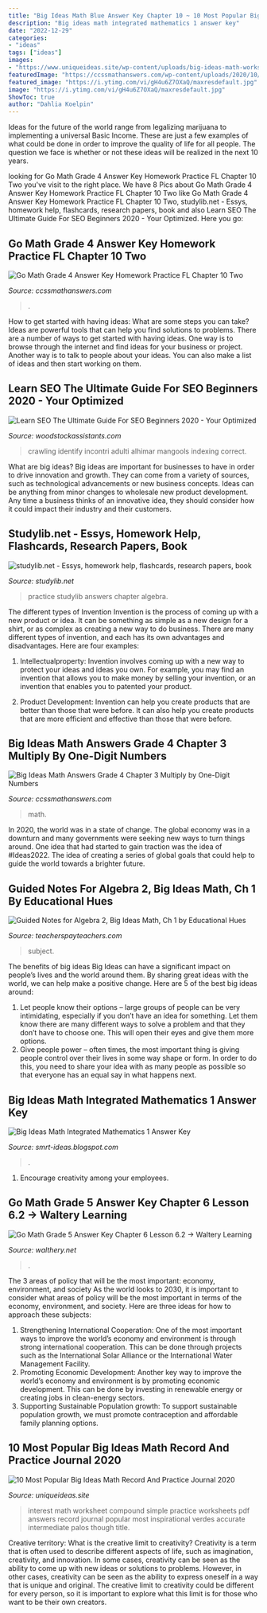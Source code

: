 ```yaml
---
title: "Big Ideas Math Blue Answer Key Chapter 10 ~ 10 Most Popular Big Ideas Math Record And Practice Journal 2020"
description: "Big ideas math integrated mathematics 1 answer key"
date: "2022-12-29"
categories:
- "ideas"
tags: ["ideas"]
images:
- "https://www.uniqueideas.site/wp-content/uploads/big-ideas-math-worksheets-accurate-though-palos-verdes-intermediate.jpg"
featuredImage: "https://ccssmathanswers.com/wp-content/uploads/2020/10/go-math-grade-4-chapter-10-two-dimensional-figures-pages-187-204-answer-key.jpeg"
featured_image: "https://i.ytimg.com/vi/gH4u6Z7OXaQ/maxresdefault.jpg"
image: "https://i.ytimg.com/vi/gH4u6Z7OXaQ/maxresdefault.jpg"
ShowToc: true
author: "Dahlia Koelpin"
---
```



Ideas for the future of the world range from legalizing marijuana to implementing a universal Basic Income. These are just a few examples of what could be done in order to improve the quality of life for all people. The question we face is whether or not these ideas will be realized in the next 10 years.

	

		
looking for Go Math Grade 4 Answer Key Homework Practice FL Chapter 10 Two you've visit to the right place. We have 8 Pics about Go Math Grade 4 Answer Key Homework Practice FL Chapter 10 Two like Go Math Grade 4 Answer Key Homework Practice FL Chapter 10 Two, studylib.net - Essys, homework help, flashcards, research papers, book and also Learn SEO The Ultimate Guide For SEO Beginners 2020 - Your Optimized. Here you go:
		
    
## Go Math Grade 4 Answer Key Homework Practice FL Chapter 10 Two

<img loading=lazy src="https://ccssmathanswers.com/wp-content/uploads/2020/10/go-math-grade-4-chapter-10-two-dimensional-figures-pages-187-204-answer-key.jpeg" onerror="this.onerror=null;this.src='https://tse2.mm.bing.net/th?id=OIP.FnjDDDPjN27n7mGvqaSSGwHaEK&amp;pid=15.1';" alt="Go Math Grade 4 Answer Key Homework Practice FL Chapter 10 Two">

_Source: ccssmathanswers.com_

>. 

	

How to get started with having ideas: What are some steps you can take?
Ideas are powerful tools that can help you find solutions to problems. There are a number of ways to get started with having ideas. One way is to browse through the internet and find ideas for your business or project. Another way is to talk to people about your ideas. You can also make a list of ideas and then start working on them.

    
## Learn SEO The Ultimate Guide For SEO Beginners 2020 - Your Optimized

<img loading=lazy src="https://mangools.com/blog/wp-content/uploads/2019/07/02-crawling-2-1.png" onerror="this.onerror=null;this.src='https://tse3.mm.bing.net/th?id=OIP.ilGNPpELtW5SVolw-Rb7vQHaIe&amp;pid=15.1';" alt="Learn SEO The Ultimate Guide For SEO Beginners 2020 - Your Optimized">

_Source: woodstockassistants.com_

>crawling identify incontri adulti alhimar mangools indexing correct. 

	

What are big ideas?
Big ideas are important for businesses to have in order to drive innovation and growth. They can come from a variety of sources, such as technological advancements or new business concepts. Ideas can be anything from minor changes to wholesale new product development. Any time a business thinks of an innovative idea, they should consider how it could impact their industry and their customers.

    
## Studylib.net - Essys, Homework Help, Flashcards, Research Papers, Book

<img loading=lazy src="https://s2.studylib.net/store/data/010830647_1-8378eb3abf3b35f644c702420e731d8e-260x520.png" onerror="this.onerror=null;this.src='https://tse4.mm.bing.net/th?id=OIP.nbemTAA39GPm9Ev1lqYuPQAAAA&amp;pid=15.1';" alt="studylib.net - Essys, homework help, flashcards, research papers, book">

_Source: studylib.net_

>practice studylib answers chapter algebra. 

	

The different types of Invention
Invention is the process of coming up with a new product or idea. It can be something as simple as a new design for a shirt, or as complex as creating a new way to do business. There are many different types of invention, and each has its own advantages and disadvantages. Here are four examples: 
1. Intellectualproperty: Invention involves coming up with a new way to protect your ideas and ideas you own. For example, you may find an invention that allows you to make money by selling your invention, or an invention that enables you to patented your product. 

2. Product Development: Invention can help you create products that are better than those that were before. It can also help you create products that are more efficient and effective than those that were before. 


    
## Big Ideas Math Answers Grade 4 Chapter 3 Multiply By One-Digit Numbers

<img loading=lazy src="https://ccssmathanswers.com/wp-content/uploads/2020/12/Big-Ideas-Math-Book-4th-Grade-Answer-Key-Chapter-3-Multiply-by-One-Digit-Numbers.8.9-1.png" onerror="this.onerror=null;this.src='https://tse3.mm.bing.net/th?id=OIP.u7pQSoKZ1oJFa6z2WAzJYgAAAA&amp;pid=15.1';" alt="Big Ideas Math Answers Grade 4 Chapter 3 Multiply by One-Digit Numbers">

_Source: ccssmathanswers.com_

>math. 

	

In 2020, the world was in a state of change. The global economy was in a downturn and many governments were seeking new ways to turn things around. One idea that had started to gain traction was the idea of #Ideas2022. The idea of creating a series of global goals that could help to guide the world towards a brighter future.

    
## Guided Notes For Algebra 2, Big Ideas Math, Ch 1 By Educational Hues

<img loading=lazy src="https://ecdn.teacherspayteachers.com/thumbitem/Guided-Notes-for-Algebra-2-Big-Ideas-Math-Ch-1-4079107-1537540468/original-4079107-3.jpg" onerror="this.onerror=null;this.src='https://tse3.mm.bing.net/th?id=OIP.x5qxvQaTCmayccTPelEftwAAAA&amp;pid=15.1';" alt="Guided Notes for Algebra 2, Big Ideas Math, Ch 1 by Educational Hues">

_Source: teacherspayteachers.com_

>subject. 

	

The benefits of big ideas
Big Ideas can have a significant impact on people’s lives and the world around them. By sharing great ideas with the world, we can help make a positive change. Here are 5 of the best big ideas around: 
1. Let people know their options – large groups of people can be very intimidating, especially if you don’t have an idea for something. Let them know there are many different ways to solve a problem and that they don’t have to choose one. This will open their eyes and give them more options. 
2. Give people power – often times, the most important thing is giving people control over their lives in some way shape or form. In order to do this, you need to share your idea with as many people as possible so that everyone has an equal say in what happens next. 

    
## Big Ideas Math Integrated Mathematics 1 Answer Key

<img loading=lazy src="https://cdn.carnegielearning.com/assets/mathiax-pdfs/HSMS-Components-Assessments-19.png" onerror="this.onerror=null;this.src='https://tse1.mm.bing.net/th?id=OIP.ntGeFhfHcM7rt2gatE6rGgHaHa&amp;pid=15.1';" alt="Big Ideas Math Integrated Mathematics 1 Answer Key">

_Source: smrt-ideas.blogspot.com_

>. 

	

1. Encourage creativity among your employees.

    
## Go Math Grade 5 Answer Key Chapter 6 Lesson 6.2 → Waltery Learning

<img loading=lazy src="https://i.ytimg.com/vi/gH4u6Z7OXaQ/maxresdefault.jpg" onerror="this.onerror=null;this.src='https://tse3.mm.bing.net/th?id=OIP.gxy0O0k6qTROJ1Lx2cA9TAHaEK&amp;pid=15.1';" alt="Go Math Grade 5 Answer Key Chapter 6 Lesson 6.2 → Waltery Learning">

_Source: walthery.net_

>. 

	

The 3 areas of policy that will be the most important: economy, environment, and society
As the world looks to 2030, it is important to consider what areas of policy will be the most important in terms of the economy, environment, and society. Here are three ideas for how to approach these subjects: 
1. Strengthening International Cooperation: One of the most important ways to improve the world’s economy and environment is through strong international cooperation. This can be done through projects such as the International Solar Alliance or the International Water Management Facility. 
2. Promoting Economic Development: Another key way to improve the world’s economy and environment is by promoting economic development. This can be done by investing in renewable energy or creating jobs in clean-energy sectors. 
3. Supporting Sustainable Population growth: To support sustainable population growth, we must promote contraception and affordable family planning options.

    
## 10 Most Popular Big Ideas Math Record And Practice Journal 2020

<img loading=lazy src="https://www.uniqueideas.site/wp-content/uploads/big-ideas-math-worksheets-accurate-though-palos-verdes-intermediate.jpg" onerror="this.onerror=null;this.src='https://tse2.mm.bing.net/th?id=OIP.mOSYBSndxPvxVGNhDS5WGQHaJp&amp;pid=15.1';" alt="10 Most Popular Big Ideas Math Record And Practice Journal 2020">

_Source: uniqueideas.site_

>interest math worksheet compound simple practice worksheets pdf answers record journal popular most inspirational verdes accurate intermediate palos though title. 

	

Creative territory: What is the creative limit to creativity?
Creativity is a term that is often used to describe different aspects of life, such as imagination, creativity, and innovation. In some cases, creativity can be seen as the ability to come up with new ideas or solutions to problems. However, in other cases, creativity can be seen as the ability to express oneself in a way that is unique and original. The creative limit to creativity could be different for every person, so it is important to explore what this limit is for those who want to be their own creators.

